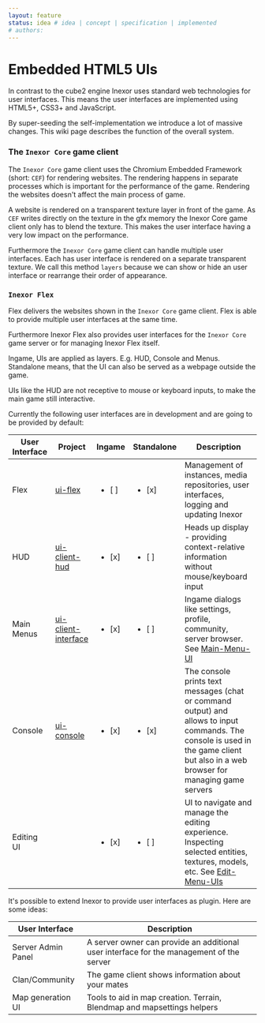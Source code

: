 ```yaml
---
layout: feature
status: idea # idea | concept | specification | implemented
# authors: 
---
```


# Embedded HTML5 UIs

In contrast to the cube2 engine Inexor uses standard web technologies for user interfaces. This means the user interfaces are implemented using HTML5+, CSS3+ and JavaScript.

By super-seeding the self-implementation we introduce a lot of massive changes. This wiki page describes the function of the overall system.

### The `Inexor Core` game client

The `Inexor Core` game client uses the Chromium Embedded Framework (short: `CEF`) for rendering websites. The rendering happens in separate processes which is important for the performance of the game. Rendering the websites doesn't affect the main process of game.

A website is rendered on a transparent texture layer in front of the game. As `CEF` writes directly on the texture in the gfx memory the Inexor Core game client only has to blend the texture. This makes the user interface having a very low impact on the performance.

Furthermore the `Inexor Core` game client can handle multiple user interfaces. Each has user interface is rendered on a separate transparent texture. We call this method `layers` because we can show or hide an user interface or rearrange their order of appearance.

### `Inexor Flex`

Flex delivers the websites shown in the `Inexor Core` game client. Flex is able to provide multiple user interfaces at the same time.

Furthermore Inexor Flex also provides user interfaces for the `Inexor Core` game server or for managing Inexor Flex itself.

Ingame, UIs are applied as layers. E.g. HUD, Console and Menus.
Standalone means, that the UI can also be served as a webpage outside the game.

UIs like the HUD are not receptive to mouse or keyboard inputs, to make the main game still interactive.

Currently the following user interfaces are in development and are going to be provided by default:

| User Interface | Project | Ingame | Standalone | Description |
| --- | --- | --- | --- | --- |
| Flex | [ui-flex](https://github.com/inexorgame/ui-flex) | <ul><li>[ ] </li></ul> | <ul><li>[x] </li></ul> | Management of instances, media repositories, user interfaces, logging and updating Inexor |
| HUD | [ui-client-hud](https://github.com/inexorgame/ui-client-hud) | <ul><li>[x] </li></ul> | <ul><li>[ ] </li></ul> | Heads up display - providing context-relative information without mouse/keyboard input |
| Main Menus | [ui-client-interface](https://github.com/inexorgame/ui-client-interface) | <ul><li>[x] </li></ul> | <ul><li>[ ] </li></ul> | Ingame dialogs like settings, profile, community, server browser. See [Main-Menu-UI](./Main-Menu-UI.md) |
| Console | [ui-console](https://github.com/inexorgame/ui-console) | <ul><li>[x] </li></ul> | <ul><li>[x] </li></ul> | The console prints text messages (chat or command output) and allows to input commands. The console is used in the game client but also in a web browser for managing game servers |
| Editing UI | | <ul><li>[x] </li></ul> | <ul><li>[ ] </li></ul> | UI to navigate and manage the editing experience. Inspecting selected entities, textures, models, etc. See [Edit-Menu-UIs](./Edit-Menu-UIs.md) |

It's possible to extend Inexor to provide user interfaces as plugin. Here are some ideas:

| User Interface | Description |
| --- | --- |
| Server Admin Panel | A server owner can provide an additional user interface for the management of the server |
| Clan/Community | The game client shows information about your mates |
| Map generation UI | Tools to aid in map creation. Terrain, Blendmap and mapsettings helpers |
